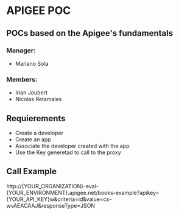 # APIGEE POC
## POCs based on the Apigee's fundamentals
### Manager:
* Mariano Sola
### Members:
* Irian Joubert
* Nicolas Retamales
## Requierements
* Create a developer
* Create an app  
* Associate the developer created with the app
* Use the Key generetad to call to the proxy
## Call Example
http://{YOUR_ORGANIZATION}-eval-{YOUR_ENVIRONMENT}.apigee.net/books-example?apikey={YOUR_API_KEY}w&criteria=id&value=cs-wvAEACAAJ&responseType=JSON
